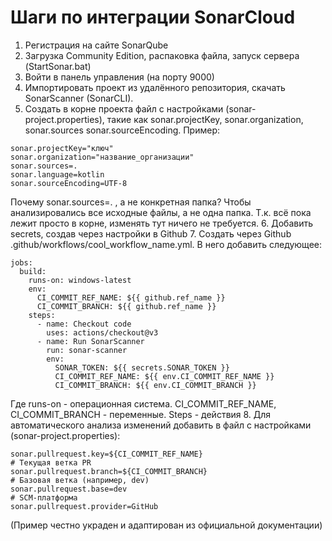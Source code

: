 # Шаги по интеграции SonarCloud
1. Регистрация на сайте SonarQube
2. Загрузка Community Edition, распаковка файла, запуск сервера (StartSonar.bat)
3. Войти в панель управления (на порту 9000)
4. Импортировать проект из удалённого репозитория, скачать SonarScanner (SonarCLI).
5. Создать в корне проекта файл с настройками (sonar-project.properties), такие как sonar.projectKey, sonar.organization, sonar.sources sonar.sourceEncoding. Пример:
```
sonar.projectKey="ключ"
sonar.organization="название_организации"
sonar.sources=.
sonar.language=kotlin
sonar.sourceEncoding=UTF-8
```
Почему sonar.sources=. , а не конкретная папка? Чтобы анализировались все исходные файлы,  а не одна папка. Т.к. всё пока лежит просто в корне, изменять тут ничего не требуется.
6. Добавить  secrets, создав через настройки в Github 
7. Создать через Github .github/workflows/cool_workflow_name.yml. В него добавить следующее:
```
jobs:
  build:
    runs-on: windows-latest
    env:
      CI_COMMIT_REF_NAME: ${{ github.ref_name }}
      CI_COMMIT_BRANCH: ${{ github.ref_name }}
    steps:
      - name: Checkout code
        uses: actions/checkout@v3
      - name: Run SonarScanner
        run: sonar-scanner
        env:
          SONAR_TOKEN: ${{ secrets.SONAR_TOKEN }}
          CI_COMMIT_REF_NAME: ${{ env.CI_COMMIT_REF_NAME }}
          CI_COMMIT_BRANCH: ${{ env.CI_COMMIT_BRANCH }}
```
Где runs-on - операционная система.
CI_COMMIT_REF_NAME, CI_COMMIT_BRANCH - переменные.
Steps - действия
8. Для автоматического анализа изменений добавить в файл с настройками (sonar-project.properties):
```# Уникальный ключ PR
sonar.pullrequest.key=${CI_COMMIT_REF_NAME}
# Текущая ветка PR
sonar.pullrequest.branch=${CI_COMMIT_BRANCH}
# Базовая ветка (например, dev)
sonar.pullrequest.base=dev
# SCM-платформа
sonar.pullrequest.provider=GitHub
```
(Пример честно украден и адаптирован из официальной документации)